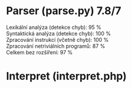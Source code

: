 # Parser (parse.py) 7.8/7

Lexikální analýza (detekce chyb): 95 % </br>
Syntaktická analýza (detekce chyb): 100 % </br>
Zpracování instrukcí (včetně chyb): 100 % </br>
Zpracování netriviálních programů: 87 % </br>
Celkem bez rozšíření: 97 %

# Interpret (interpret.php)
